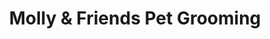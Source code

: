 ---
title: "Molly & Friends Pet Grooming"
url: /surprise/molly-and-friends-pet-grooming/
shop: pet grooming
---